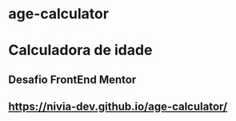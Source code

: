 # age-calculator
 
# Calculadora de idade

## Desafio FrontEnd Mentor

## https://nivia-dev.github.io/age-calculator/
